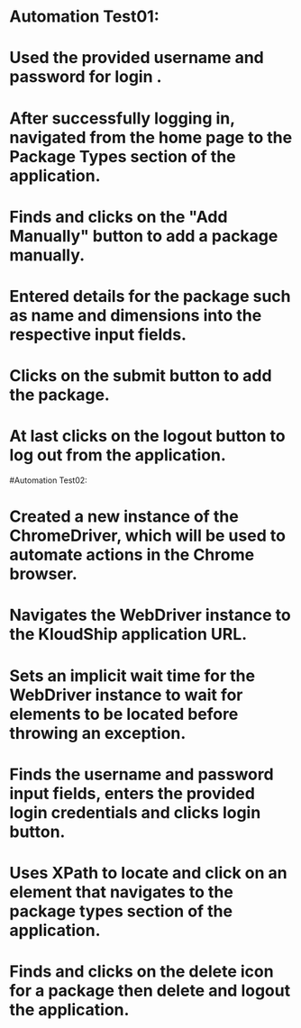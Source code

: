 # Automation Test01:
# Used the provided username and password for login .
# After successfully logging in, navigated from the home page to the Package Types section of the application.
# Finds and clicks on the "Add Manually" button to add a package manually.
# Entered details for the package such as name and dimensions into the respective input fields.
# Clicks on the submit button to add the package.
# At last clicks on the logout button to log out from the application.

#Automation Test02:
# Created a new instance of the ChromeDriver, which will be used to automate actions in the Chrome browser.
# Navigates the WebDriver instance to the KloudShip application URL.
# Sets an implicit wait time for the WebDriver instance to wait for elements to be located before throwing an exception.
# Finds the username and password input fields, enters the provided login credentials and clicks login button.
# Uses XPath to locate and click on an element that navigates to the package types section of the application.
# Finds and clicks on the delete icon for a package then delete and logout the application.
